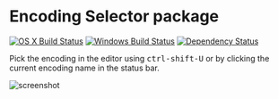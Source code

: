 # Encoding Selector package

[![OS X Build Status](https://travis-ci.org/atom/encoding-selector.svg?branch=master)](https://travis-ci.org/atom/encoding-selector) [![Windows Build Status](https://ci.appveyor.com/api/projects/status/e08x6k2b68wpwxxc/branch/master?svg=true)](https://ci.appveyor.com/project/Atom/encoding-selector/branch/master) [![Dependency Status](https://david-dm.org/atom/encoding-selector.svg)](https://david-dm.org/atom/encoding-selector)

Pick the encoding in the editor using <kbd>ctrl-shift-U</kbd> or by clicking the current encoding name in the status bar.

![screenshot](https://cloud.githubusercontent.com/assets/671378/4815579/1334d066-5ed8-11e4-8cce-a1734be09c8a.png)
